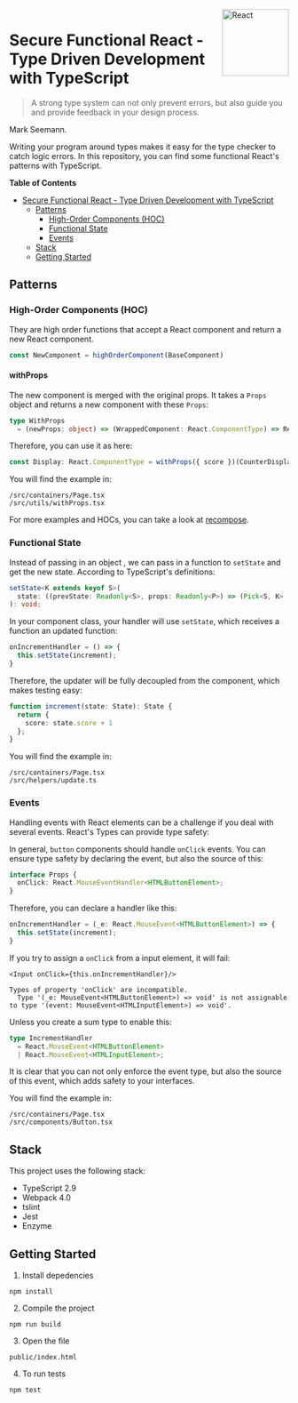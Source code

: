 <a href="https://reactjs.org/">
  <img src="https://upload.wikimedia.org/wikipedia/commons/a/a7/React-icon.svg" alt="React" align="right"  width="120" />
</a>

# Secure Functional React - Type Driven Development with TypeScript

> A strong type system can not only prevent errors, but also guide you and
provide feedback in your design process.

Mark Seemann.

Writing your program around types makes it easy for the type checker to catch
logic errors. In this repository, you can find some functional React's patterns
with TypeScript.

<!-- START doctoc generated TOC please keep comment here to allow auto update -->
<!-- DON'T EDIT THIS SECTION, INSTEAD RE-RUN doctoc TO UPDATE -->
**Table of Contents**

- [Secure Functional React - Type Driven Development with TypeScript](#secure-functional-react---type-driven-development-with-typescript)
  - [Patterns](#patterns)
    - [High-Order Components (HOC)](#high-order-components-hoc)
    - [Functional State](#functional-state)
    - [Events](#events)
  - [Stack](#stack)
  - [Getting Started](#getting-started)

<!-- END doctoc generated TOC please keep comment here to allow auto update -->

## Patterns

### High-Order Components (HOC)

They are high order functions that accept a React component and return a new
React component.

```ts
const NewComponent = highOrderComponent(BaseComponent)
```

#### withProps

The new component is merged with the original props. It takes a `Props` object
and returns a new component with these `Props`:

```ts
type WithProps
  = (newProps: object) => (WrappedComponent: React.ComponentType) => React.ComponentType;
```

Therefore, you can use it as here:

```ts
const Display: React.ComponentType = withProps({ score })(CounterDisplay);
```

You will find the example in:

```
/src/containers/Page.tsx
/src/utils/withProps.tsx
```

For more examples and HOCs, you can take a look at [recompose](https://github.com/acdlite/recompose).

### Functional State

 Instead of passing in an object , we can pass in a function to `setState` and get the new state. According to TypeScript's definitions:

```ts
setState<K extends keyof S>(
  state: ((prevState: Readonly<S>, props: Readonly<P>) => (Pick<S, K> | S | null)) | (Pick<S, K> | S | null), callback?: () => void
): void;
```

In your component class, your handler will use `setState`, which receives a
function an updated function:

```ts
onIncrementHandler = () => {
  this.setState(increment);
}
```

Therefore, the updater will be fully decoupled from the component, which makes
testing easy:

```ts
function increment(state: State): State {
  return {
    score: state.score + 1
  };
}
```

You will find the example in:

```
/src/containers/Page.tsx
/src/helpers/update.ts
```

### Events
Handling events with React elements can be a challenge if you deal with several
events. React's Types can provide type safety:

In general, `button` components should handle `onClick` events. You can ensure
type safety by declaring the event, but also the source of this:

```ts
interface Props {
  onClick: React.MouseEventHandler<HTMLButtonElement>;
}
```

Therefore, you can declare a handler like this:

```ts
onIncrementHandler = (_e: React.MouseEvent<HTMLButtonElement>) => {
  this.setState(increment);
}
```

If you try to assign a `onClick` from a input element, it will fail:

```tsx
<Input onClick={this.onIncrementHandler}/>
```

```
Types of property 'onClick' are incompatible.
  Type '(_e: MouseEvent<HTMLButtonElement>) => void' is not assignable to type '(event: MouseEvent<HTMLInputElement>) => void'.
```

Unless you create a sum type to enable this:

```ts
type IncrementHandler
  = React.MouseEvent<HTMLButtonElement>
  | React.MouseEvent<HTMLInputElement>;
```

It is clear that you can not only enforce the event type, but also the source
of this event, which adds safety to your interfaces.

You will find the example in:

```
/src/containers/Page.tsx
/src/components/Button.tsx
```

## Stack

This project uses the following stack:

- TypeScript 2.9
- Webpack 4.0
- tslint
- Jest
- Enzyme

## Getting Started

1. Install depedencies

```
npm install
```

2. Compile the project

```
npm run build
```

3. Open the file

```
public/index.html
```

4. To run tests

```
npm test
```
